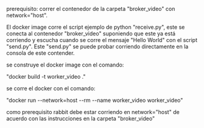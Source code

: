 prerequisito: correr el contenedor de la carpeta "broker_video" con  network="host".


El docker image corre el script ejemplo de python "receive.py", este se conecta al contenedor "broker_video" suponiendo que este ya está corriendo y escucha cuando se corre el mensaje "Hello World" con el script "send.py". Este "send.py" se puede probar corriendo directamente en la consola de este contender.

se construye el docker image con el comando:

"docker build -t worker_video ."

se corre el docker con el comando:

"docker run --network=host --rm --name worker_video worker_video"

como prerequisito rabbit debe estar corriendo en network="host" de acuerdo con las instrucciones en la carpeta "broker_video"